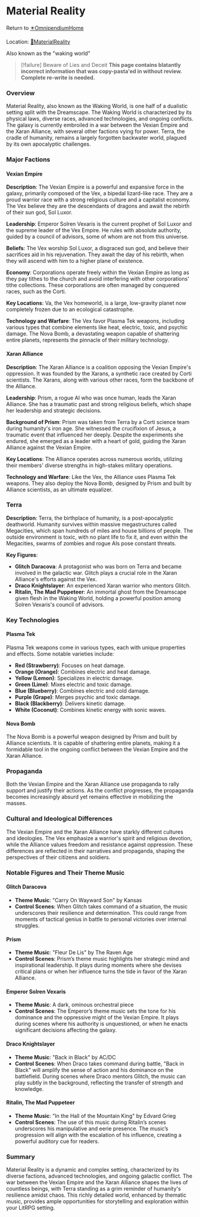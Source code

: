 # Material Reality
Return to [✴️OmnipendiumHome](✴️OmnipendiumHome.md)

Location: [🌌MaterialReality](🌌MaterialReality.md)

Also known as the "waking world"

> [!failure] Beware of Lies and Deceit
>**This page contains blatantly incorrect information that was copy-pasta'ed in without review. Complete re-write is needed.**

### Overview

Material Reality, also known as the Waking World, is one half of a dualistic setting split with the Dreamscape. The Waking World is characterized by its physical laws, diverse races, advanced technologies, and ongoing conflicts. The galaxy is currently embroiled in a war between the Vexian Empire and the Xaran Alliance, with several other factions vying for power. Terra, the cradle of humanity, remains a largely forgotten backwater world, plagued by its own apocalyptic challenges.

### Major Factions

#### Vexian Empire

**Description**: The Vexian Empire is a powerful and expansive force in the galaxy, primarily composed of the Vex, a bipedal lizard-like race. They are a proud warrior race with a strong religious culture and a capitalist economy. The Vex believe they are the descendants of dragons and await the rebirth of their sun god, Sol Luxor.

**Leadership**: Emperor Solren Vexaris is the current prophet of Sol Luxor and the supreme leader of the Vex Empire. He rules with absolute authority, guided by a council of advisors, some of whom are not from this universe.

**Beliefs**: The Vex worship Sol Luxor, a disgraced sun god, and believe their sacrifices aid in his rejuvenation. They await the day of his rebirth, when they will ascend with him to a higher plane of existence.

**Economy**: Corporations operate freely within the Vexian Empire as long as they pay tithes to the church and avoid interfering with other corporations' tithe collections. These corporations are often managed by conquered races, such as the Corti.

**Key Locations**: Va, the Vex homeworld, is a large, low-gravity planet now completely frozen due to an ecological catastrophe.

**Technology and Warfare**: The Vex favor Plasma Tek weapons, including various types that combine elements like heat, electric, toxic, and psychic damage. The Nova Bomb, a devastating weapon capable of shattering entire planets, represents the pinnacle of their military technology.

#### Xaran Alliance

**Description**: The Xaran Alliance is a coalition opposing the Vexian Empire's oppression. It was founded by the Xarans, a synthetic race created by Corti scientists. The Xarans, along with various other races, form the backbone of the Alliance.

**Leadership**: Prism, a rogue AI who was once human, leads the Xaran Alliance. She has a traumatic past and strong religious beliefs, which shape her leadership and strategic decisions.

**Background of Prism**: Prism was taken from Terra by a Corti science team during humanity's iron age. She witnessed the crucifixion of Jesus, a traumatic event that influenced her deeply. Despite the experiments she endured, she emerged as a leader with a heart of gold, guiding the Xaran Alliance against the Vexian Empire.

**Key Locations**: The Alliance operates across numerous worlds, utilizing their members' diverse strengths in high-stakes military operations.

**Technology and Warfare**: Like the Vex, the Alliance uses Plasma Tek weapons. They also deploy the Nova Bomb, designed by Prism and built by Alliance scientists, as an ultimate equalizer.

### Terra

**Description**: Terra, the birthplace of humanity, is a post-apocalyptic deathworld. Humanity survives within massive megastructures called Megacities, which span hundreds of miles and house billions of people. The outside environment is toxic, with no plant life to fix it, and even within the Megacities, swarms of zombies and rogue AIs pose constant threats.

**Key Figures**:

- **Glitch Daracova**: A protagonist who was born on Terra and became involved in the galactic war. Glitch plays a crucial role in the Xaran Alliance's efforts against the Vex.
- **Draco Knightslayer**: An experienced Xaran warrior who mentors Glitch.
- **Ritalin, The Mad Puppeteer**: An immortal ghost from the Dreamscape given flesh in the Waking World, holding a powerful position among Solren Vexaris's council of advisors.

### Key Technologies

#### Plasma Tek

Plasma Tek weapons come in various types, each with unique properties and effects. Some notable varieties include:

- **Red (Strawberry)**: Focuses on heat damage.
- **Orange (Orange)**: Combines electric and heat damage.
- **Yellow (Lemon)**: Specializes in electric damage.
- **Green (Lime)**: Mixes electric and toxic damage.
- **Blue (Blueberry)**: Combines electric and cold damage.
- **Purple (Grape)**: Merges psychic and toxic damage.
- **Black (Blackberry)**: Delivers kinetic damage.
- **White (Coconut)**: Combines kinetic energy with sonic waves.

#### Nova Bomb

The Nova Bomb is a powerful weapon designed by Prism and built by Alliance scientists. It is capable of shattering entire planets, making it a formidable tool in the ongoing conflict between the Vexian Empire and the Xaran Alliance.

### Propaganda

Both the Vexian Empire and the Xaran Alliance use propaganda to rally support and justify their actions. As the conflict progresses, the propaganda becomes increasingly absurd yet remains effective in mobilizing the masses.

### Cultural and Ideological Differences

The Vexian Empire and the Xaran Alliance have starkly different cultures and ideologies. The Vex emphasize a warrior's spirit and religious devotion, while the Alliance values freedom and resistance against oppression. These differences are reflected in their narratives and propaganda, shaping the perspectives of their citizens and soldiers.

### Notable Figures and Their Theme Music

#### Glitch Daracova

- **Theme Music**: "Carry On Wayward Son" by Kansas
- **Control Scenes**: When Glitch takes command of a situation, the music underscores their resilience and determination. This could range from moments of tactical genius in battle to personal victories over internal struggles.

#### Prism

- **Theme Music**: "Fleur De Lis" by The Raven Age
- **Control Scenes**: Prism’s theme music highlights her strategic mind and inspirational leadership. It plays during moments where she devises critical plans or when her influence turns the tide in favor of the Xaran Alliance.

#### Emperor Solren Vexaris

- **Theme Music**: A dark, ominous orchestral piece
- **Control Scenes**: The Emperor’s theme music sets the tone for his dominance and the oppressive might of the Vexian Empire. It plays during scenes where his authority is unquestioned, or when he enacts significant decisions affecting the galaxy.

#### Draco Knightslayer

- **Theme Music**: "Back in Black" by AC/DC
- **Control Scenes**: When Draco takes command during battle, "Back in Black" will amplify the sense of action and his dominance on the battlefield. During scenes where Draco mentors Glitch, the music can play subtly in the background, reflecting the transfer of strength and knowledge.

#### Ritalin, The Mad Puppeteer

- **Theme Music**: "In the Hall of the Mountain King" by Edvard Grieg
- **Control Scenes**: The use of this music during Ritalin’s scenes underscores his manipulative and eerie presence. The music’s progression will align with the escalation of his influence, creating a powerful auditory cue for readers.

### Summary

Material Reality is a dynamic and complex setting, characterized by its diverse factions, advanced technologies, and ongoing galactic conflict. The war between the Vexian Empire and the Xaran Alliance shapes the lives of countless beings, with Terra standing as a grim reminder of humanity's resilience amidst chaos. This richly detailed world, enhanced by thematic music, provides ample opportunities for storytelling and exploration within your LitRPG setting.